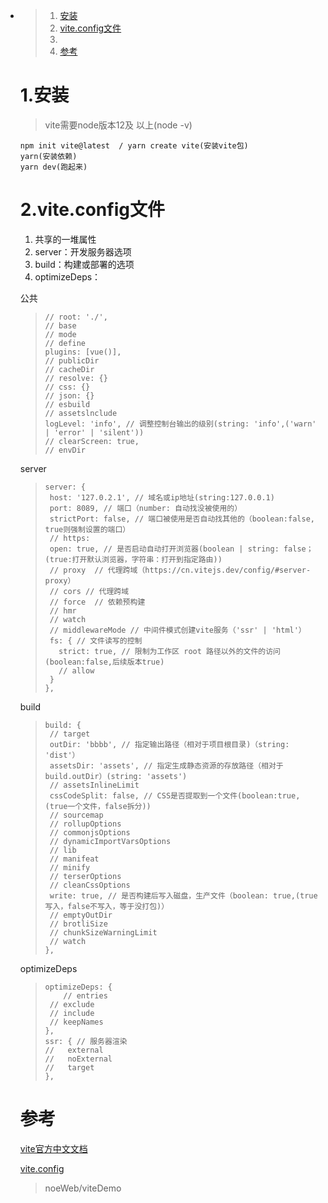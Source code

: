 ﻿- > 1. <a href="#h1"> 安装 </a>
  > 2. <a href="#h2"> vite.config文件  </a>
  > 3. <a href="#h3">  </a>
  > 4. <a href="#ck"> 参考 </a>

  

  ###  <h1 id="h1"> 1.安装 </h1>

  > vite需要node版本12及 以上(node -v)

  ```
  npm init vite@latest  / yarn create vite(安装vite包)
  yarn(安装依赖)
  yarn dev(跑起来)
  ```

  ###  <h1 id="h2"> 2.vite.config文件 </h1>

  1. 共享的一堆属性
  2. server：开发服务器选项
  3. build：构建或部署的选项
  4. optimizeDeps：

  公共

  > ```
  > // root: './',
  > // base
  > // mode
  > // define
  > plugins: [vue()],
  > // publicDir
  > // cacheDir
  > // resolve: {}
  > // css: {}
  > // json: {}
  > // esbuild
  > // assetslnclude
  > logLevel: 'info', // 调整控制台输出的级别(string: 'info',('warn' | 'error' | 'silent'))
  > // clearScreen: true,
  > // envDir
  > ```

  server

  > ```
  > server: {
  >  host: '127.0.2.1', // 域名或ip地址(string:127.0.0.1)
  >  port: 8089, // 端口（number: 自动找没被使用的）
  >  strictPort: false, // 端口被使用是否自动找其他的（boolean:false, true则强制设置的端口）
  >  // https: 
  >  open: true, // 是否启动自动打开浏览器(boolean | string: false； (true:打开默认浏览器，字符串：打开到指定路由))
  >  // proxy  // 代理跨域（https://cn.vitejs.dev/config/#server-proxy）
  >  // cors // 代理跨域
  >  // force  // 依赖预构建
  >  // hmr
  >  // watch
  >  // middlewareMode // 中间件模式创建vite服务（'ssr' | 'html'）
  >  fs: { // 文件读写的控制
  >    strict: true, // 限制为工作区 root 路径以外的文件的访问(boolean:false,后续版本true)
  >    // allow
  >  }
  > },
  > ```

  build

  > ```
  > build: {
  >  // target
  >  outDir: 'bbbb', // 指定输出路径（相对于项目根目录)（string: 'dist'）
  >  assetsDir: 'assets', // 指定生成静态资源的存放路径（相对于 build.outDir）(string: 'assets')
  >  // assetsInlineLimit
  >  cssCodeSplit: false, // CSS是否提取到一个文件(boolean:true, (true一个文件，false拆分))
  >  // sourcemap
  >  // rollupOptions
  >  // commonjsOptions
  >  // dynamicImportVarsOptions
  >  // lib
  >  // manifeat
  >  // minify
  >  // terserOptions
  >  // cleanCssOptions
  >  write: true, // 是否构建后写入磁盘，生产文件（boolean: true,(true写入，false不写入，等于没打包)）
  >  // emptyOutDir
  >  // brotliSize
  >  // chunkSizeWarningLimit
  >  // watch
  > },
  > ```

  optimizeDeps

  > ```
  > optimizeDeps: {
  > 	// entries
  >  // exclude
  >  // include
  >  // keepNames
  > },
  > ssr: { // 服务器渲染
  > //   external
  > //   noExternal
  > //   target
  > },
  > ```

  

  ###  <h1 id="ck"> 参考 </h1>

  [vite官方中文文档](https://cn.vitejs.dev/guide/)

  [vite.config](https://cn.vitejs.dev/config/)

  > noeWeb/viteDemo

